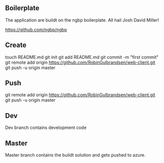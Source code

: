 ## Boilerplate

The application are buildt on the ngbp boilerplate. All hail Josh David Miller!

https://github.com/ngbp/ngbp

## Create 
touch README.md
git init
git add README.md
git commit -m "first commit"
git remote add origin https://github.com/RobinGulbrandsen/web-client.git
git push -u origin master

## Push

git remote add origin https://github.com/RobinGulbrandsen/web-client.git
git push -u origin master

## Dev

Dev branch contains development code

## Master

Master branch contains the buildt solution and gets pushed to azure.